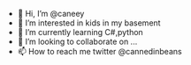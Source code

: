 - 👋 Hi, I’m @caneey
- 👀 I’m interested in kids in my basement 
- 🌱 I’m currently learning C#,python
- 💞️ I’m looking to collaborate on ...
- 📫 How to reach me twitter @cannedinbeans

<!---
caneey/caneey is a ✨ special ✨ repository because its `README.md` (this file) appears on your GitHub profile.
You can click the Preview link to take a look at your changes.
--->
